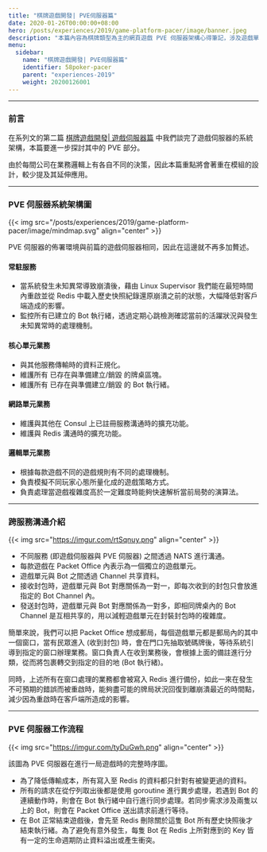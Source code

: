 ```yaml
---
title: "棋牌遊戲開發| PVE伺服器篇"
date: 2020-01-26T00:00:00+08:00
hero: /posts/experiences/2019/game-platform-pacer/image/banner.jpeg
description: "本篇內容為棋牌類型為主的網頁遊戲 PVE 伺服器架構心得筆記，涉及遊戲單元、狀態機與機器人等。"
menu:
  sidebar:
    name: "棋牌遊戲開發| PVE伺服器篇"
    identifier: 58poker-pacer
    parent: "experiences-2019"
    weight: 20200126001
---
```


---

### 前言

在系列文的第二篇 [棋牌遊戲開發| 遊戲伺服器篇](./../game-platform-backend/) 中我們談完了遊戲伺服器的系統架構，本篇要進一步探討其中的 PVE 部分。

由於每間公司在業務邏輯上有各自不同的決策，因此本篇重點將會著重在模組的設計，較少提及其延伸應用。

---

### PVE 伺服器系統架構圖

{{< img src="/posts/experiences/2019/game-platform-pacer/image/mindmap.svg" align="center" >}}

PVE 伺服器的佈署環境與前篇的遊戲伺服器相同，因此在這邊就不再多加贅述。

#### 常駐服務

  - 當系統發生未知異常導致崩潰後，藉由 Linux Supervisor 我們能在最短時間內重啟並從 Redis 中載入歷史快照紀錄還原崩潰之前的狀態，大幅降低對客戶端造成的影響。
  - 監控所有已建立的 Bot 執行緒，透過定期心跳檢測確認當前的活躍狀況與發生未知異常時的處理機制。

#### 核心單元業務

  - 與其他服務傳輸時的資料正規化。
  - 維護所有 已存在與準備建立/銷毀 的牌桌區塊。
  - 維護所有 已存在與準備建立/銷毀 的 Bot 執行緒。

#### 網路單元業務

  - 維護與其他在 Consul 上已註冊服務溝通時的擴充功能。
  - 維護與 Redis 溝通時的擴充功能。

#### 邏輯單元業務

  - 根據每款遊戲不同的遊戲規則有不同的處理機制。
  - 負責模擬不同玩家心態所量化成的遊戲策略方式。
  - 負責處理當遊戲複雜度高於一定難度時能夠快速解析當前局勢的演算法。

---

### 跨服務溝通介紹

{{< img src="https://imgur.com/rtSqnuy.png" align="center" >}}

 - 不同服務 (即遊戲伺服器與 PVE 伺服器) 之間透過 NATS 進行溝通。
 - 每款遊戲在 Packet Office 內表示為一個獨立的遊戲單元。
 - 遊戲單元與 Bot 之間透過 Channel 共享資料。
 - 接收封包時，遊戲單元與 Bot 對應關係為一對一，即每次收到的封包只會放進指定的 Bot Channel 內。
 - 發送封包時，遊戲單元與 Bot 對應關係為一對多，即相同牌桌內的 Bot Channel 是互相共享的，用以減輕遊戲單元在封裝封包時的複雜度。

簡單來說，我們可以把 Packet Office 想成郵局，每個遊戲單元都是郵局內的其中一個窗口，當有民眾進入 (收到封包) 時，會在門口先抽取號碼牌後，等待系統引導到指定的窗口辦理業務。窗口負責人在收到業務後，會根據上面的備註進行分類，從而將包裹轉交到指定的目的地 (Bot 執行緒)。

同時，上述所有在窗口處理的業務都會被寫入 Redis 進行備份，如此一來在發生不可預期的錯誤而被重啟時，能夠盡可能的牌局狀況回復到離崩潰最近的時間點，減少因為重啟時在客戶端所造成的影響。

---

### PVE 伺服器工作流程

{{< img src="https://imgur.com/tyDuGwh.png" align="center" >}}

該圖為 PVE 伺服器在進行一局遊戲時的完整時序圖。

  - 為了降低傳輸成本，所有寫入至 Redis 的資料都只針對有被變更過的資料。
  - 所有的請求在從佇列取出後都是使用 goroutine 進行異步處理，若遇到 Bot 的連續動作時，則會在 Bot 執行緒中自行進行同步處理。若同步需求涉及兩隻以上的 Bot，則會在 Packet Office 送出請求前進行等待。
  - 在 Bot 正常結束遊戲後，會先至 Redis 刪除關於這隻 Bot 所有歷史快照後才結束執行緒。為了避免有意外發生，每隻 Bot 在 Redis 上所對應到的 Key 皆有一定的生命週期防止資料溢出或產生衝突。